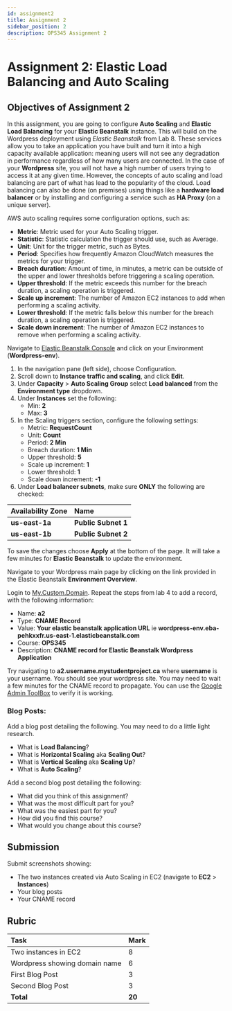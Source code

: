 ```yaml
---
id: assignment2
title: Assignment 2
sidebar_position: 2
description: OPS345 Assignment 2
---
```


# Assignment 2: Elastic Load Balancing and Auto Scaling

## Objectives of Assignment 2

In this assignment, you are going to configure **Auto Scaling** and **Elastic Load Balancing** for your **Elastic Beanstalk** instance. This will build on the Wordpress deployment using _Elastic Beanstalk_ from Lab 8. These services allow you to take an application you have built and turn it into a high capacity available application: meaning users will not see any degradation in performance regardless of how many users are connected. In the case of your **Wordpress** site, you will not have a high number of users trying to access it at any given time. However, the concepts of auto scaling and load balancing are part of what has lead to the popularity of the cloud. Load balancing can also be done (on premises) using things like a **hardware load balancer** or by installing and configuring a service such as **HA Proxy** (on a unique server).

AWS auto scaling requires some configuration options, such as:

- **Metric**: Metric used for your Auto Scaling trigger.
- **Statistic**: Statistic calculation the trigger should use, such as Average.
- **Unit**: Unit for the trigger metric, such as Bytes.
- **Period**: Specifies how frequently Amazon CloudWatch measures the metrics for your trigger.
- **Breach duration**: Amount of time, in minutes, a metric can be outside of the upper and lower thresholds before triggering a scaling operation.
- **Upper threshold**: If the metric exceeds this number for the breach duration, a scaling operation is triggered.
- **Scale up increment**: The number of Amazon EC2 instances to add when performing a scaling activity.
- **Lower threshold**: If the metric falls below this number for the breach duration, a scaling operation is triggered.
- **Scale down increment**: The number of Amazon EC2 instances to remove when performing a scaling activity.

Navigate to [Elastic Beanstalk Console](https://console.aws.amazon.com/elasticbeanstalk) and click on your Environment (**Wordpress-env**).

1. In the navigation pane (left side), choose Configuration.
1. Scroll down to **Instance traffic and scaling**, and click **Edit**.
1. Under **Capacity** > **Auto Scaling Group** select **Load balanced** from the **Environment type** dropdown.
1. Under **Instances** set the following:
    - Min: **2**
    - Max: **3**
1. In the Scaling triggers section, configure the following settings:
    - Metric: **RequestCount**
    - Unit: **Count**
    - Period: **2 Min**
    - Breach duration: **1 Min**
    - Upper threshold: **5**
    - Scale up increment: **1**
    - Lower threshold: **1**
    - Scale down increment: **-1**
1. Under **Load balancer subnets**, make sure **ONLY** the following are checked:

| Availability Zone | Name |
| :--------- | :--------- | 
| **us-east-1a** | **Public Subnet 1** |
| **us-east-1b** | **Public Subnet 2** |

To save the changes choose **Apply** at the bottom of the page. It will take a few minutes for **Elastic Beanstalk** to update the environment.

Navigate to your Wordpress main page by clicking on the link provided in the Elastic Beanstalk **Environment Overview**.

Login to [My.Custom.Domain](https://mycustomdomain.senecapolytechnic.ca/). Repeat the steps from lab 4 to add a record, with the following information:
- Name: **a2**
- Type: **CNAME Record**
- Value: **Your elastic beanstalk application URL** ie **wordpress-env.eba-pehkxxfr.us-east-1.elasticbeanstalk.com**
- Course: **OPS345**
- Description: **CNAME record for Elastic Beanstalk Wordpress Application**

Try navigating to **a2.username.mystudentproject.ca** where **username** is your username. You should see your wordpress site. You may need to wait a few minutes for the CNAME record to propagate. You can use the [Google Admin ToolBox](https://toolbox.googleapps.com/apps/dig/#A/) to verify it is working.

### Blog Posts:

Add a blog post detailing the following. You may need to do a little light research.

- What is **Load Balancing**?
- What is **Horizontal Scaling** aka **Scaling Out**?
- What is **Vertical Scaling** aka **Scaling Up**?
- What is **Auto Scaling**?

Add a second blog post detailing the following:
- What did you think of this assignment?
- What was the most difficult part for you?
- What was the easiest part for you?
- How did you find this course?
- What would you change about this course?

## Submission
Submit screenshots showing:
- The two instances created via Auto Scaling in EC2 (navigate to **EC2** > **Instances**)
- Your blog posts
- Your CNAME record

## Rubric

| Task                                          | Mark   |
| :-------------------------------------------- | :----- |
| Two instances in EC2                          | 8      |
| Wordpress showing domain name                 | 6      |
| First Blog Post                               | 3      |
| Second Blog Post                              | 3      |
| **Total**                                     | **20** |
